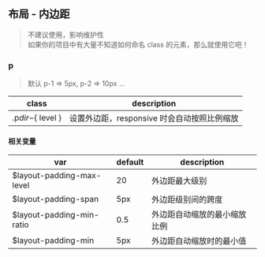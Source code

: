 ## 布局 - 内边距
> 不建议使用，影响维护性 <br/>
> 如果你的项目中有大量不知道如何命名 class 的元素，那么就使用它吧！

### p
> 默认 p-1 => 5px, p-2 => 10px ...

 class                 | description
 --------------------- | -------------------------------------------
 .p${ dir }-${ level } | 设置外边距，responsive 时会自动按照比例缩放
 
#### 相关变量

 var                             | default | description
 ------------------------------- | ------- | --------------------------------
 $layout-padding-max-level       | 20      | 外边距最大级别
 $layout-padding-span            | 5px     | 外边距级别间的跨度
 $layout-padding-min-ratio       | 0.5     | 外边距自动缩放的最小缩放比例
 $layout-padding-min             | 5px     | 外边距自动缩放时的最小值
 